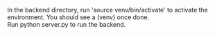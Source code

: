 In the backend directory, run 'source venv/bin/activate' to activate the environment. You should see a (venv) once done.\
Run python server.py to run the backend.